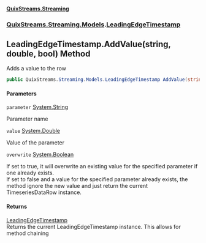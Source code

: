 #### [QuixStreams.Streaming](index.md 'index')
### [QuixStreams.Streaming.Models](QuixStreams.Streaming.Models.md 'QuixStreams.Streaming.Models').[LeadingEdgeTimestamp](LeadingEdgeTimestamp.md 'QuixStreams.Streaming.Models.LeadingEdgeTimestamp')

## LeadingEdgeTimestamp.AddValue(string, double, bool) Method

Adds a value to the row

```csharp
public QuixStreams.Streaming.Models.LeadingEdgeTimestamp AddValue(string parameter, double value, bool overwrite=false);
```
#### Parameters

<a name='QuixStreams.Streaming.Models.LeadingEdgeTimestamp.AddValue(string,double,bool).parameter'></a>

`parameter` [System.String](https://docs.microsoft.com/en-us/dotnet/api/System.String 'System.String')

Parameter name

<a name='QuixStreams.Streaming.Models.LeadingEdgeTimestamp.AddValue(string,double,bool).value'></a>

`value` [System.Double](https://docs.microsoft.com/en-us/dotnet/api/System.Double 'System.Double')

Value of the parameter

<a name='QuixStreams.Streaming.Models.LeadingEdgeTimestamp.AddValue(string,double,bool).overwrite'></a>

`overwrite` [System.Boolean](https://docs.microsoft.com/en-us/dotnet/api/System.Boolean 'System.Boolean')

If set to true, it will overwrite an existing value for the specified parameter if one already exists.  
            If set to false and a value for the specified parameter already exists, the method ignore the new value and just return the current TimeseriesDataRow instance.

#### Returns
[LeadingEdgeTimestamp](LeadingEdgeTimestamp.md 'QuixStreams.Streaming.Models.LeadingEdgeTimestamp')  
Returns the current LeadingEdgeTimestamp instance. This allows for method chaining